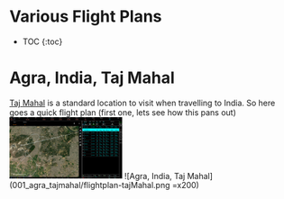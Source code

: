# Various Flight Plans

* TOC
{:toc}

# Agra, India, Taj Mahal

[Taj Mahal](https://en.wikipedia.org/wiki/Taj_Mahal) is a standard location to
visit when travelling to India. So here goes a quick flight plan (first one,
lets see how this pans out)
<img src="001_agra_tajmahal/flightplan-tajMahal.png" alt="Agra, India, Taj mahal" width="200"/>
![Agra, India, Taj Mahal](001_agra_tajmahal/flightplan-tajMahal.png =x200)
